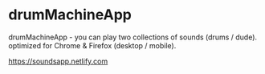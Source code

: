 # drumMachineApp
drumMachineApp - you can play two collections of sounds (drums / dude). optimized for Chrome & Firefox (desktop / mobile).

https://soundsapp.netlify.com


